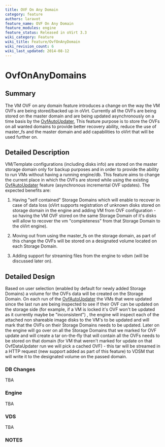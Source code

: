 ```yaml
---
title: OVF On Any Domain
category: feature
authors: laravot
feature_name: OVF On Any Domain
feature_modules: engine
feature_status: Released in oVirt 3.3
wiki_category: Feature
wiki_title: Feature/OvfOnAnyDomain
wiki_revision_count: 6
wiki_last_updated: 2014-08-12
---
```


# OvfOnAnyDomains

## Summary

The VM OVF on any domain feature introduces a change on the way the VM OVFs are being stored/backed up in oVirt. Currently all the OVFs are being stored on the master domain and are being updated asynchronously on a time basis by the [OvfAutoUpdater](/develop/release-management/features/storage/ovfautoupdater/), This feature purpose is to store the OVFs on all wanted domains to provide better recovery ability, reduce the use of master_fs and the master domain and add capabilities to oVirt that will be used further on.

## Detailed Description

VM/Template configurations (including disks info) are stored on the master storage domain only for backup purposes and in order to provide the ability to run VMs without having a running engine/db. This feature aims to change the current place in which the OVFs are stored while using the existing [OvfAutoUpdater](/develop/release-management/features/storage/ovfautoupdater/) feature (asynchronous incremental OVF updates). The expected benefits are:

1. Having "self contained" Storage Domains which will enable to recover in case of data loss (oVirt supports registration of unknown disks stored on storage domain in the engine and adding VM from OVF configuration - so having the VM OVF stored on the same Storage Domain of it's disks will allow to recover the vm "completeness" from that Storage Domain to the oVirt engine).

2. Moving out from using the master_fs on the storage domain, as part of this change the OVFs will be stored on a designated volume located on each Storage Domain.

3. Adding support for streaming files from the engine to vdsm (will be discussed later on).

## Detailed Design

Based on user selection (enabled by default for newly added Storage Domains) a volume for the OVFs data will be created on the Storage Domain. On each run of the [OvfAutoUpdater](/develop/release-management/features/storage/ovfautoupdater/) the VMs that were updated since the last run are being inspected to see if their OVF can be updated on the storage side (for example, if a VM is locked it's OVF won't be updated as it currently maybe be "inconsistent") , the engine will inspect each of the attached non shareable image disks to the VM's to be updated and will mark that the OVFs on their Storage Domains needs to be updated. Later on the engine will go over on all the Storage Domains that we marked for OVF update and will create a tar on-the-fly that will contain all the OVFs needs to be stored on that domain (for VM that weren't marked for update on that OvfDataUpdater run we will pick a cached OVF) - this tar will be streamed in a HTTP request (new support added as part of this feature) to VDSM that will write it to the designated volume on the passed domain.

### DB Changes

TBA

### Engine

TBA

### VDS

TBA

### NOTES



